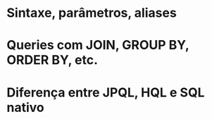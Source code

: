 # Sintaxe, parâmetros, aliases

# Queries com JOIN, GROUP BY, ORDER BY, etc.

# Diferença entre JPQL, HQL e SQL nativo